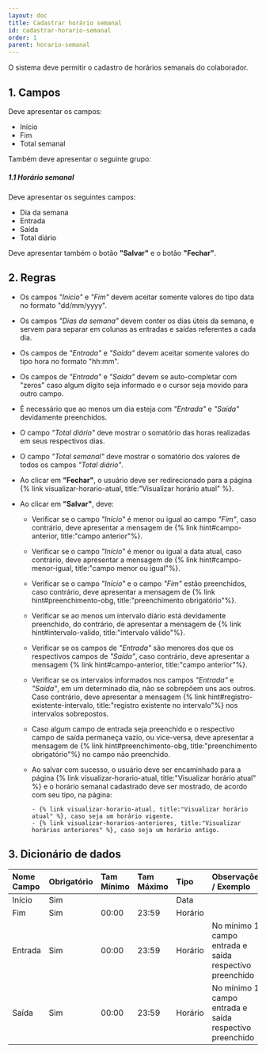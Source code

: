 ```yaml
---
layout: doc
title: Cadastrar horário semanal
id: cadastrar-horario-semanal
order: 1
parent: horario-semanal
---
```


O sistema deve permitir o cadastro de horários semanais do colaborador.

## 1. Campos

Deve apresentar os campos:

- Início
- Fim
- Total semanal

Também deve apresentar o seguinte grupo:

##### 1.1 Horário semanal

Deve apresentar os seguintes campos:

- Dia da semana
- Entrada
- Saída
- Total diário

Deve apresentar também o botão **"Salvar"** e o botão **"Fechar"**.

## 2. Regras

- Os campos _"Início"_ e _"Fim"_ devem aceitar somente valores do tipo data no formato "dd/mm/yyyy".

- Os campos _"Dias da semana"_ devem conter os dias úteis da semana, e servem para separar em colunas as entradas e saídas referentes a cada dia.

- Os campos de _"Entrada"_ e _"Saída"_ devem aceitar somente valores do tipo hora no formato "hh:mm".

- Os campos de _"Entrada"_ e _"Saída"_ devem se auto-completar com "zeros" caso algum dígito seja informado e o cursor seja movido para outro campo.

- É necessário que ao menos um dia esteja com _"Entrada"_ e _"Saída"_ devidamente preenchidos.

- O campo _"Total diário"_ deve mostrar o somatório das horas realizadas em seus respectivos dias.

- O campo _"Total semanal"_ deve mostrar o somatório dos valores de todos os campos _"Total diário"_.

- Ao clicar em **"Fechar"**, o usuário deve ser redirecionado para a página {% link visualizar-horario-atual, title:"Visualizar horário atual" %}.

- Ao clicar em **"Salvar"**, deve:

  - Verificar se o campo _"Início"_ é menor ou igual ao campo _"Fim"_, caso contrário, deve apresentar a mensagem de {% link hint#campo-anterior, title:"campo anterior"%}.
  - Verificar se o campo _"Início"_ é menor ou igual a data atual, caso contrário, deve apresentar a mensagem de {% link hint#campo-menor-igual, title:"campo menor ou igual"%}.
  - Verificar se o campo _"Início"_ e o campo _"Fim"_ estão preenchidos, caso contrário, deve apresentar a mensagem de {% link hint#preenchimento-obg, title:"preenchimento obrigatório"%}.
  - Verificar se ao menos um intervalo diário está devidamente preenchido, do contrário, de apresentar a mensagem de {% link hint#intervalo-valido, title:"intervalo válido"%}.
  - Verificar se os campos de _"Entrada"_ são menores dos que os respectivos campos de _"Saída"_, caso contrário, deve apresentar a mensagem {% link hint#campo-anterior, title:"campo anterior"%}.
  - Verificar se os intervalos informados nos campos _"Entrada"_ e _"Saída"_, em um determinado dia, não se sobrepõem uns aos outros. Caso contrário, deve apresentar a mensagem {% link hint#registro-existente-intervalo, title:"registro existente no intervalo"%} nos intervalos sobrepostos.
  - Caso algum campo de entrada seja preenchido e o respectivo campo de saída permaneça vazio, ou vice-versa, deve apresentar a mensagem de {% link hint#preenchimento-obg, title:"preenchimento obrigatório"%} no campo não preenchido.
  - Ao salvar com sucesso, o usuário deve ser encaminhado para a página {% link visualizar-horario-atual, title:"Visualizar horário atual" %} e o horário semanal cadastrado deve ser mostrado, de acordo com seu tipo, na página:

        - {% link visualizar-horario-atual, title:"Visualizar horário atual" %}, caso seja um horário vigente.
        - {% link visualizar-horarios-anteriores, title:"Visualizar horários anteriores" %}, caso seja um horário antigo.

## 3. Dicionário de dados

| Nome Campo | Obrigatório | Tam Mínimo | Tam Máximo | Tipo    | Observações / Exemplo                                   |
| :--------- | :---------- | :--------- | :--------- | :------ | :------------------------------------------------------ |
| Início     | Sim         |            |            | Data    |                                                         |
| Fim        | Sim         | 00:00      | 23:59      | Horário |                                                         |
| Entrada    | Sim         | 00:00      | 23:59      | Horário | No mínimo 1 campo entrada e saída respectivo preenchido |
| Saída      | Sim         | 00:00      | 23:59      | Horário | No mínimo 1 campo entrada e saída respectivo preenchido |
